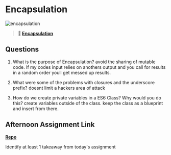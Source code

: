 # Encapsulation

![encapsulation](https://bcw.blob.core.windows.net/public/img/journals/5838157482080222)

> **📖 [Encapsulation](https://codeworksacademy.com/fs-student-guide/resources/wk3/02-Encapsulation)**

## Questions

1. What is the purpose of Encapsulation?
avoid the sharing of mutable code. If my codes input relies on anothers output and you call for results in a random order youll get messed up results.

2. What were some of the problems with closures and the underscore prefix?
doesnt limit a hackers area of attack

3. How do we create private variables in a ES6 Class? Why would you do this?
create variables outside of the class. keep the class as a blueprint and insert from there.

## Afternoon Assignment Link

**[Repo](https://github.com/TyHafen/<ASSIGNMENT_REPO>)**

Identify at least 1 takeaway from today's assignment
